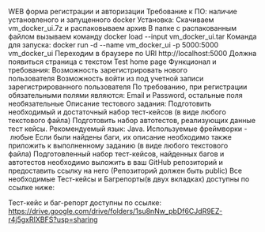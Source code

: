 WEB форма регистрации и авторизации Требование к ПО: наличие установленого и запущенного docker
Установка:
Скачиваем vm_docker_ui.7z и распаковываем архив В папке с распакованным файлом вызываем команду docker load --input vm_docker_ui.tar Команда для запуска: docker run -d --name vm_docker_ui -p 5000:5000 vm_docker_ui Переходим в браузере по URl http://localhost:5000 Должна появиться страница с текстом Test home page Функционал и требования:
Возможность зарегистрировать нового пользователя Возможность войти из под учетной записи зарегистрированного пользователя По требованию, при регистрации обязательными полями являются: Email и Password, остальные поля необязательные Описание тестового задания:
Подготовить необходимый и достаточный набор тест-кейсов (в виде любого текстового файла) Подготовить набор автотестов, реализующих данные тест кейсы. Рекомендуемый язык: Java. Используемые фреймворки - любые Если были найдены баги, их описание необходимо также приложить к выполненному заданию (в виде любого текстового файла) Подготовленный набор тест-кейсов, найденных багов и автотестов необходимо выложить в ваш GitHub репозиторий и предоставить ссылку на него (Репозиторий должен быть public)
Все необходимые Тест-кейсы и Багрепорты(в двух вкладках) доступны по ссылке ниже:

Тест-кейс и баг-репорт доступны по ссылке: https://drive.google.com/drive/folders/1su8nNw_pbDf6CJdR9EZ-r4j5gxRIXBFS?usp=sharing
